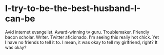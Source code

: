 # I-try-to-be-the-best-husband-I-can-be
Avid internet evangelist. Award-winning tv guru. Troublemaker. Friendly bacon scholar. Writer. Twitter aficionado.
I'm seeing this really hot chick. Yet I have no friends to tell it to. I mean, it was okay to tell my girlfriend, right? It was okay?
